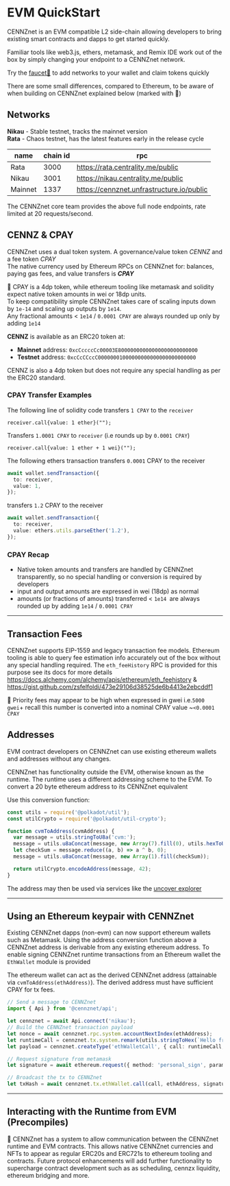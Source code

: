 # EVM QuickStart

CENNZnet is an EVM compatible L2 side-chain allowing developers to bring existing smart contracts and dapps to get started quickly.

Familiar tools like web3.js, ethers, metamask, and Remix IDE work out of the box by simply changing your endpoint to a CENNZnet network.


Try the [faucet🚰](https://app-faucet.centrality.me) to add networks to your wallet and claim tokens quickly

There are some small differences, compared to Ethereum, to be aware of when building on CENNZnet explained below (marked with 👀)

## Networks

**Nikau** - Stable testnet, tracks the mainnet version  
**Rata** - Chaos testnet, has the latest features early in the release cycle  

| name    | chain id | rpc                              |
|---------|----------|-------------------------------------------|
| Rata    | 3000     | https://rata.centrality.me/public         |
| Nikau   | 3001     | https://nikau.centrality.me/public        |
| Mainnet | 1337     | https://cennznet.unfrastructure.io/public |


The CENNZnet core team provides the above full node endpoints, rate limited at 20 requests/second.

## CENNZ & CPAY

CENNZnet uses a dual token system. A governance/value token *CENNZ* and a fee token *CPAY*  
The native currency used by Ethereum RPCs on CENNZnet for: balances, paying gas fees, and value transfers is ***CPAY***  

👀 CPAY is a 4dp token, while ethereum tooling like metamask and solidity expect native token amounts in wei or 18dp units.   
To keep compatibility simple CENNZnet takes care of scaling inputs down by `1e-14` and scaling up outputs by `1e14`.  
Any fractional amounts < `1e14` / `0.0001 CPAY` are always rounded up only by adding `1e14`  

**CENNZ** is available as an ERC20 token at:
- **Mainnet** address: `0xcCccccCc00003E80000000000000000000000000`  
- **Testnet** address: `0xcCcCCccC00000001000000000000000000000000`  

CENNZ is also a 4dp token but does not require any special handling as per the ERC20 standard.


### CPAY Transfer Examples
The following line of solidity code transfers `1 CPAY` to the `receiver`
```solidity
receiver.call{value: 1 ether}("");
```

Transfers `1.0001 CPAY` to `receiver` (i.e rounds up by `0.0001 CPAY`)
```solidity
receiver.call{value: 1 ether + 1 wei}("");
```


The following ethers transaction transfers `0.0001` CPAY to the receiver
```typescript
await wallet.sendTransaction({
  to: receiver,
  value: 1,
});
```

transfers `1.2` CPAY to the receiver
```typescript
await wallet.sendTransaction({
  to: receiver,
  value: ethers.utils.parseEther('1.2'),
});
```

### CPAY Recap
- Native token amounts and transfers are handled by CENNZnet transparently, so no special handling or conversion is required by developers
- input and output amounts are expressed in wei (18dp) as normal
- amounts (or fractions of amounts) transferred < `1e14 `are always rounded up by adding `1e14` / `0.0001 CPAY`

---


## Transaction Fees
CENNZnet supports EIP-1559 and legacy transaction fee models.
Ethereum tooling is able to query fee estimation info accurately out of the box without any special handling required.
The `eth_feeHistory` RPC is provided for this purpose see its docs for more details https://docs.alchemy.com/alchemy/apis/ethereum/eth_feehistory & https://gist.github.com/zsfelfoldi/473e29106d38525de6b4413e2ebcddf1

👀 Priority fees may appear to be high when expressed in gwei i.e.`5000 gwei`+ recall this number is converted into a nominal CPAY value ~`<0.0001 CPAY`

## Addresses
EVM contract developers on CENNZnet can use existing ethereum wallets and addresses without any changes.

CENNZnet has functionality outside the EVM, otherwise known as the runtime.
The runtime uses a different addressing scheme to the EVM.
To convert a 20 byte ethereum address to its CENNZnet equivalent

Use this conversion function:
```javascript
const utils = require('@polkadot/util');
const utilCrypto = require('@polkadot/util-crypto');

function cvmToAddress(cvmAddress) {
  var message = utils.stringToU8a('cvm:');
  message = utils.u8aConcat(message, new Array(7).fill(0), utils.hexToU8a(cvmAddress));
  let checkSum = message.reduce((a, b) => a ^ b, 0);
  message = utils.u8aConcat(message, new Array(1).fill(checkSum));

  return utilCrypto.encodeAddress(message, 42);
}
```
The address may then be used via services like the [uncover explorer](https://uncoverexplorer.com)

---

## Using an Ethereum keypair with CENNZnet

Existing CENNZnet dapps (non-evm) can now support ethereum wallets such as Metamask.
Using the address conversion function above a CENNZnet address is derivable from any existing ethereum address.
To enable signing CENNZnet runtime transactions from an Ethereum wallet the `EthWallet` module is provided

The ethereum wallet can act as the derived CENNZnet address (attainable via  `cvmToAddress(ethAddress)`). The derived address must have sufficient CPAY for tx fees.

```typescript
// Send a message to CENNZnet
import { Api } from '@cennznet/api';

let cennznet = await Api.connect('nikau');
// Build the CENNZnet transaction payload
let nonce = await cennznet.rpc.system.accountNextIndex(ethAddress);
let runtimeCall = cennznet.tx.system.remark(utils.stringToHex(`Hello from Metamask!: ${ethAddress}`));
let payload = cennznet.createType('ethWalletCall', { call: runtimeCall, nonce }).toU8a();

// Request signature from metamask
let signature = await ethereum.request({ method: 'personal_sign', params: [payload, ethAddress] });

// Broadcast the tx to CENNZnet
let txHash = await cennznet.tx.ethWallet.call(call, ethAddress, signature).send();
```

---

## Interacting with the Runtime from EVM (Precompiles)

👀 CENNZnet has a system to allow communication between the CENNZnet runtime and EVM contracts.
This allows native CENNZnet currencies and NFTs to appear as regular ERC20s and ERC721s to ethereum tooling and contracts.
Future protocol enhancements will add further functionality to supercharge contract development such as as scheduling, cennzx liquidity, ethereum bridging and more.
